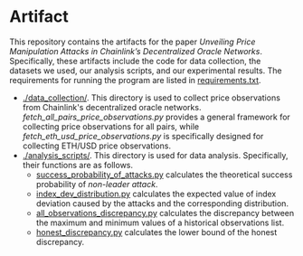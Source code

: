 # Artifact
This repository contains the artifacts for the paper _Unveiling Price Manipulation Attacks in Chainlink’s Decentralized Oracle Networks_. Specifically, these artifacts include the code for data collection, the datasets we used, our analysis scripts, and our experimental results. The requirements for running the program are listed in [requirements.txt](https://github.com/SecurityDON/Artifact/blob/main/requirements.txt).
- [./data_collection/](https://github.com/SecurityDON/Artifact/tree/main/data_collection). This directory is used to collect price observations from Chainlink's decentralized oracle networks. _fetch_all_pairs_price_observations.py_ provides a general framework for collecting price observations for all pairs, while _fetch_eth_usd_price_observations.py_ is specifically designed for collecting ETH/USD price observations.
- [./analysis_scripts/](https://github.com/SecurityDON/Artifact/tree/main/analysis_scripts). This directory is used for data analysis. Specifically, their functions are as follows.
  - [success_probability_of_attacks.py](https://github.com/SecurityDON/Artifact/blob/main/analysis_scripts/success_probability_of_attacks.py) calculates the theoretical success probability of _non-leader attack_.
  - [index_dev_distribution.py](https://github.com/SecurityDON/Artifact/blob/main/analysis_scripts/index_dev_distribution.py) calculates the expected value of index deviation caused by the attacks and the corresponding distribution.
  - [all_observations_discrepancy.py](https://github.com/SecurityDON/Artifact/blob/main/analysis_scripts/all_observations_discrepancy.py) calculates the discrepancy between the maximum and minimum values of a historical observations list.
  -  [honest_discrepancy.py](https://github.com/SecurityDON/Artifact/blob/main/analysis_scripts/honest_discrepancy.py) calculates the lower bound of the honest discrepancy.
